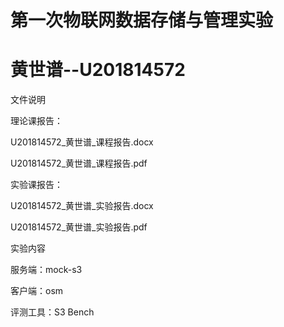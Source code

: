 ﻿# 第一次物联网数据存储与管理实验
# 黄世谱--U201814572

文件说明

理论课报告：

U201814572_黄世谱_课程报告.docx

U201814572_黄世谱_课程报告.pdf


实验课报告：

U201814572_黄世谱_实验报告.docx

U201814572_黄世谱_实验报告.pdf


实验内容

服务端：mock-s3

客户端：osm

评测工具：S3 Bench

